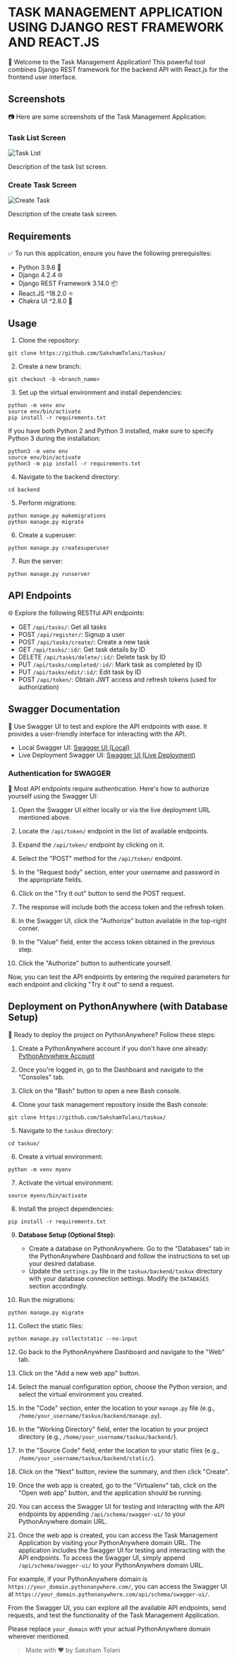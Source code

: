 # TASK MANAGEMENT APPLICATION USING DJANGO REST FRAMEWORK AND REACT.JS

🚀 Welcome to the Task Management Application! This powerful tool combines Django REST framework for the backend API with React.js for the frontend user interface.

## Screenshots

📷 Here are some screenshots of the Task Management Application:

### Task List Screen

![Task List]([path/to/screenshot1.png](https://res.cloudinary.com/sakshamtolani/image/upload/v1696760103/ss1_p1vcgu.png))

Description of the task list screen.

### Create Task Screen

![Create Task]([path/to/screenshot2.png](https://res.cloudinary.com/sakshamtolani/image/upload/v1696760102/ss2_hpeksz.png))

Description of the create task screen.

## Requirements

✅ To run this application, ensure you have the following prerequisites:

- Python 3.9.6 🐍
- Django 4.2.4 🌐
- Django REST Framework 3.14.0 📦
- React.JS ^18.2.0 ⚛️
- Chakra UI ^2.8.0 💅

## Usage

1. Clone the repository:

```shell
git clone https://github.com/SakshamTolani/taskux/
```

2. Create a new branch:

```shell
git checkout -b <branch_name>
```

3. Set up the virtual environment and install dependencies:

```shell
python -m venv env
source env/bin/activate
pip install -r requirements.txt
```

If you have both Python 2 and Python 3 installed, make sure to specify Python 3 during the installation:

```shell
python3 -m venv env
source env/bin/activate
python3 -m pip install -r requirements.txt
```

4. Navigate to the backend directory:

```shell
cd backend
```

5. Perform migrations:

```shell
python manage.py makemigrations
python manage.py migrate
```

6. Create a superuser:

```shell
python manage.py createsuperuser
```

7. Run the server:

```shell
python manage.py runserver
```

## API Endpoints

🌐 Explore the following RESTful API endpoints:

- GET `/api/tasks/`: Get all tasks
- POST `/api/register/`: Signup a user
- POST `/api/tasks/create/`: Create a new task
- GET `/api/tasks/:id/`: Get task details by ID
- DELETE `/api/tasks/delete/:id/`: Delete task by ID
- PUT `/api/tasks/completed/:id/`: Mark task as completed by ID
- PUT `/api/tasks/edit/:id/`: Edit task by ID
- POST `/api/token/`: Obtain JWT access and refresh tokens (used for authorization)

## Swagger Documentation

📖 Use Swagger UI to test and explore the API endpoints with ease. It provides a user-friendly interface for interacting with the API.

- Local Swagger UI: [Swagger UI (Local)](https://127.0.0.1:8000/api/schema/swagger-ui/)
- Live Deployment Swagger UI: [Swagger UI (Live Deployment)](https://taskux.pythonanywhere.com/api/schema/swagger-ui/)

### Authentication for SWAGGER

🔐 Most API endpoints require authentication. Here's how to authorize yourself using the Swagger UI:

1. Open the Swagger UI either locally or via the live deployment URL mentioned above.

2. Locate the `/api/token/` endpoint in the list of available endpoints.

3. Expand the `/api/token/` endpoint by clicking on it.

4. Select the "POST" method for the `/api/token/` endpoint.

5. In the "Request body" section, enter your username and password in the appropriate fields.

6. Click on the "Try it out" button to send the POST request.

7. The response will include both the access token and the refresh token.

8. In the Swagger UI, click the "Authorize" button available in the top-right corner.

9. In the "Value" field, enter the access token obtained in the previous step.

10. Click the "Authorize" button to authenticate yourself.

Now, you can test the API endpoints by entering the required parameters for each endpoint and clicking "Try it out" to send a request.

## Deployment on PythonAnywhere (with Database Setup)

💼 Ready to deploy the project on PythonAnywhere? Follow these steps:

1. Create a PythonAnywhere account if you don't have one already: [PythonAnywhere Account](https://www.pythonanywhere.com/)

2. Once you're logged in, go to the Dashboard and navigate to the "Consoles" tab.

3. Click on the "Bash" button to open a new Bash console.

4. Clone your task management repository inside the Bash console:

```shell
git clone https://github.com/SakshamTolani/taskux/
```

5. Navigate to the `taskux` directory:

```shell
cd taskux/
```

6. Create a virtual environment:

```shell
python -m venv myenv
```

7. Activate the virtual environment:

```shell
source myenv/bin/activate
```

8. Install the project dependencies:

```shell
pip install -r requirements.txt
```

9. **Database Setup (Optional Step):**
   - Create a database on PythonAnywhere. Go to the "Databases" tab in the PythonAnywhere Dashboard and follow the instructions to set up your desired database.
   - Update the `settings.py` file in the `taskux/backend/taskux` directory with your database connection settings. Modify the `DATABASES` section accordingly.

10. Run the migrations:

```shell
python manage.py migrate
```

11. Collect the static files:

```shell
python manage.py collectstatic --no-input
```

12. Go back to the PythonAnywhere Dashboard and navigate to the "Web" tab.

13. Click on the "Add a new web app" button.

14. Select the manual configuration option, choose the Python version, and select the virtual environment you created.

15. In the "Code" section, enter the location to your `manage.py` file (e.g., `/home/your_username/taskux/backend/manage.py`).

16. In the "Working Directory" field, enter the location to your project directory (e.g., `/home/your_username/taskux/backend/`).

17. In the "Source Code" field, enter the location to your static files (e.g., `/home/your_username/taskux/backend/static/`).

18. Click on the "Next" button, review the summary, and then click "Create".

19. Once the web app is created, go to the "Virtualenv" tab, click on the "Open web app" button, and the application should be running.

20. You can access the Swagger UI for testing and interacting with the API endpoints by appending `/api/schema/swagger-ui/` to your PythonAnywhere domain URL.

21. Once the web app is created, you can access the Task Management Application by visiting your PythonAnywhere domain URL. The application includes the Swagger UI for testing and interacting with the API endpoints. To access the Swagger UI, simply append `/api/schema/swagger-ui/` to your PythonAnywhere domain URL.

For example, if your PythonAnywhere domain is `https://your_domain.pythonanywhere.com/`, you can access the Swagger UI at `https://your_domain.pythonanywhere.com/api/schema/swagger-ui/`.

From the Swagger UI, you can explore all the available API endpoints, send requests, and test the functionality of the Task Management Application.

Please replace `your_domain` with your actual PythonAnywhere domain wherever mentioned.

> Made with ❤️ by Saksham Tolani
